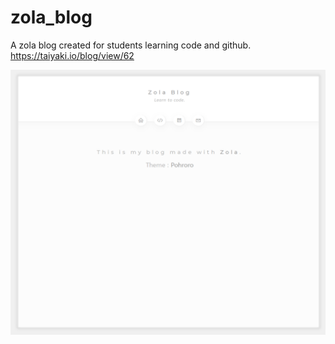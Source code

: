# zola_blog
A zola blog created for students learning code and github.
https://taiyaki.io/blog/view/62

![alt text](https://raw.githubusercontent.com/yonseo/zola_blog/master/screenshot.png)
